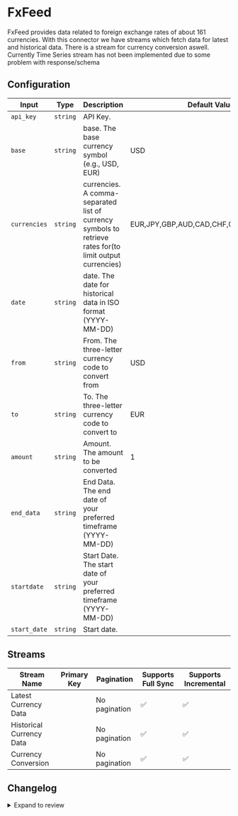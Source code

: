 # FxFeed
FxFeed provides data related to foreign exchange rates of about 161 currencies.
With this connector we have streams which fetch data for latest and historical data. There is a stream for currency conversion aswell.
Currently Time Series stream has not been implemented due to some problem with response/schema

## Configuration

| Input | Type | Description | Default Value |
|-------|------|-------------|---------------|
| `api_key` | `string` | API Key.  |  |
| `base` | `string` | base. The base currency symbol (e.g., USD, EUR) | USD |
| `currencies` | `string` | currencies. A comma-separated list of currency symbols to retrieve rates for(to  limit output currencies) | EUR,JPY,GBP,AUD,CAD,CHF,CNH,HKD,NZD,INR |
| `date` | `string` | date. The date for historical data in ISO format (YYYY-MM-DD) |  |
| `from` | `string` | From. The three-letter currency code to convert from | USD |
| `to` | `string` | To. The three-letter currency code to convert to | EUR |
| `amount` | `string` | Amount. The amount to be converted | 1 |
| `end_data` | `string` | End Data.  The end date of your preferred timeframe (YYYY-MM-DD) |  |
| `startdate` | `string` | Start Date. The start date of your preferred timeframe (YYYY-MM-DD) |  |
| `start_date` | `string` | Start date.  |  |

## Streams
| Stream Name | Primary Key | Pagination | Supports Full Sync | Supports Incremental |
|-------------|-------------|------------|---------------------|----------------------|
| Latest Currency Data |  | No pagination | ✅ |  ✅  |
| Historical Currency Data |  | No pagination | ✅ |  ✅  |
| Currency Conversion |  | No pagination | ✅ |  ✅  |

## Changelog

<details>
  <summary>Expand to review</summary>

| Version          | Date              | Pull Request | Subject        |
|------------------|-------------------|--------------|----------------|
| 0.0.1 | 2024-10-18 | | Initial release by [@ombhardwajj](https://github.com/ombhardwajj) via Connector Builder |

</details>
